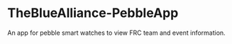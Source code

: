 TheBlueAlliance-PebbleApp
=========================

An app for pebble smart watches to view FRC team and event information.

